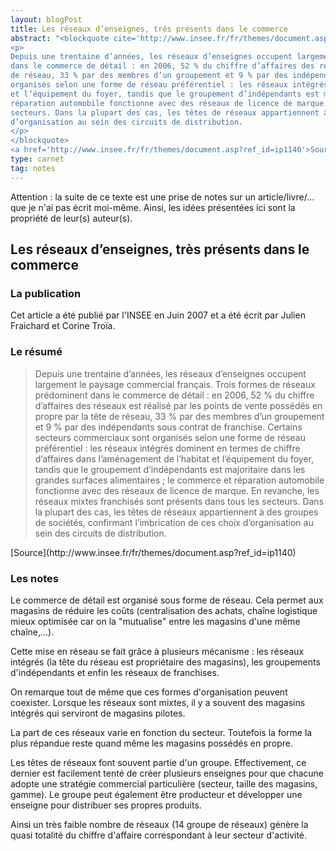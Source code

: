```yaml
---
layout: blogPost
title: Les réseaux d’enseignes, très présents dans le commerce 
abstract: "<blockquote cite='http://www.insee.fr/fr/themes/document.asp?ref_id=ip1140'>
<p>
Depuis une trentaine d’années, les réseaux d’enseignes occupent largement le paysage commercial français. Trois formes de réseaux prédominent 
dans le commerce de détail : en 2006, 52 % du chiffre d’affaires des réseaux est réalisé par les points de vente possédés en propre par la tête 
de réseau, 33 % par des membres d’un groupement et 9 % par des indépendants sous contrat de franchise. Certains secteurs commerciaux sont 
organisés selon une forme de réseau préférentiel : les réseaux intégrés dominent en termes de chiffre d’affaires dans l’aménagement de l’habitat 
et l’équipement du foyer, tandis que le groupement d’indépendants est majoritaire dans les grandes surfaces alimentaires ; le commerce et 
réparation automobile fonctionne avec des réseaux de licence de marque. En revanche, les réseaux mixtes franchisés sont présents dans tous les 
secteurs. Dans la plupart des cas, les têtes de réseaux appartiennent à des groupes de sociétés, confirmant l’imbrication de ces choix 
d’organisation au sein des circuits de distribution.
</p>
</blockquote>
<a href='http://www.insee.fr/fr/themes/document.asp?ref_id=ip1140'>Source</a>"
type: carnet
tag: notes
---
```


Attention &#58; la suite de ce texte est une prise de notes sur un article/livre/... que je n'ai pas écrit moi-même. Ainsi, les idées présentées ici sont la propriété de leur(s) auteur(s).

## Les réseaux d’enseignes, très présents dans le commerce 

### La publication

Cet article a été publié par l'INSEE en Juin 2007 et a été écrit par Julien Fraichard et Corine Troïa.


### Le résumé

<blockquote cite="http://www.insee.fr/fr/themes/document.asp?ref_id=ip1140">

<p>
Depuis une trentaine d’années, les réseaux d’enseignes occupent largement le paysage commercial français. Trois formes de réseaux prédominent 
dans le commerce de détail : en 2006, 52 % du chiffre d’affaires des réseaux est réalisé par les points de vente possédés en propre par la tête 
de réseau, 33 % par des membres d’un groupement et 9 % par des indépendants sous contrat de franchise. Certains secteurs commerciaux sont 
organisés selon une forme de réseau préférentiel : les réseaux intégrés dominent en termes de chiffre d’affaires dans l’aménagement de l’habitat 
et l’équipement du foyer, tandis que le groupement d’indépendants est majoritaire dans les grandes surfaces alimentaires ; le commerce et 
réparation automobile fonctionne avec des réseaux de licence de marque. En revanche, les réseaux mixtes franchisés sont présents dans tous les 
secteurs. Dans la plupart des cas, les têtes de réseaux appartiennent à des groupes de sociétés, confirmant l’imbrication de ces choix 
d’organisation au sein des circuits de distribution.
</p>

</blockquote>
[Source](http://www.insee.fr/fr/themes/document.asp?ref_id=ip1140)

### Les notes

Le commerce de détail est organisé sous forme de réseau. Cela permet aux magasins de réduire les coûts (centralisation des achats, chaîne 
logistique mieux optimisée car on la "mutualise" entre les magasins d'une même chaîne,...).

Cette mise en réseau se fait grâce à plusieurs mécanisme : les réseaux intégrés (la tête du réseau est propriétaire des magasins), les 
groupements d'indépendants et enfin les réseaux de franchises. 

On remarque tout de même que ces formes d'organisation peuvent coexister. Lorsque les réseaux sont mixtes, il y a souvent des magasins
intégrés qui serviront de magasins pilotes.

La part de ces réseaux varie en fonction du secteur. Toutefois la forme la plus répandue reste quand même les magasins possédés en propre.

Les têtes de réseaux font souvent partie d'un groupe. Effectivement, ce dernier est facilement tenté de créer plusieurs enseignes pour que chacune
adopte une stratégie commercial particulière (secteur, taille des magasins, gamme). Le groupe peut également être producteur et développer une 
enseigne pour distribuer ses propres produits.

Ainsi un très faible nombre de réseaux (14 groupe de réseaux) génère la quasi totalité du chiffre d'affaire correspondant à leur secteur d'activité.






